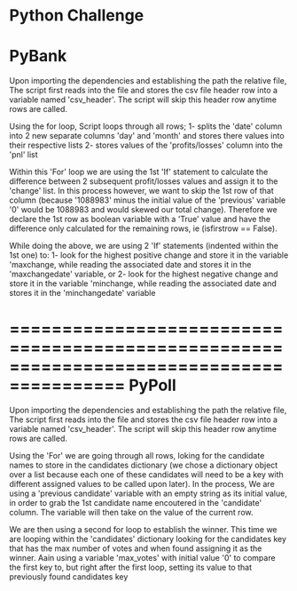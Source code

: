 Python Challenge
=========================================
PyBank
========================================================================================
Upon importing the dependencies and establishing the path the relative file,
The script first reads into the file and stores the csv file header row into a variable named 'csv_header'. The script will skip this header row anytime rows are called.

Using the for loop, Script loops through all rows;
1- splits the 'date' column into 2 new separate columns 'day' and 'month' and stores there values into their respective lists
2- stores values of the 'profits/losses' column into the 'pnl' list

Within this 'For' loop we are using the 1st 'If' statement to calculate the difference between 2 subsequent profit/losses values and assign it to the 'change' list. In this process however, we want to skip the 1st row of that column (because '1088983' minus the initial value of the 'previous' variable '0' would be 1088983 and would skewed our total change). Therefore we declare the 1st row as boolean variable with a 'True' value and have the difference only calculated for the remaining rows, ie (isfirstrow == False). 

While doing the above, we are using 2 'If' statements (indented within the 1st one) to:
1- look for the highest positive change and store it in the variable 'maxchange, while reading the associated date and stores it in the 'maxchangedate' variable, or
2- look for the highest negative change and store it in the variable 'minchange, while reading the associated date and stores it in the 'minchangedate' variable

=========================================================================================
PyPoll
=========================================================================================
Upon importing the dependencies and establishing the path the relative file,
The script first reads into the file and stores the csv file header row into a variable named 'csv_header'. The script will skip this header row anytime rows are called.

Using the 'For' we are going through all rows, loking for the candidate names to store in the candidates dictionary (we chose a dictionary object over a list because each one of these candidates will need to be a key with different assigned values to be called upon later). 
In the process, We are using a 'previous candidate' variable with an empty string as its initial value, in order to grab the 1st candidate name encoutered in the 'candidate' column. The variable will then take on the value of the current row.

We are then using a second for loop to establish the winner. This time we are looping within the 'candidates' dictionary looking for the candidates key that has the max number of votes and when found assigning it as the winner. Aain using a variable 'max_votes' with initial value '0' to compare the first key to, but right after the first loop, setting its value to that previously found candidates key 
